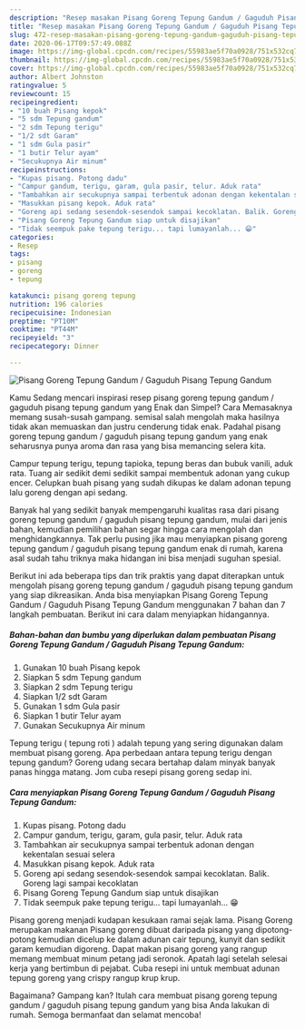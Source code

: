 ```yaml
---
description: "Resep masakan Pisang Goreng Tepung Gandum / Gaguduh Pisang Tepung Gandum | Cara Buat Pisang Goreng Tepung Gandum / Gaguduh Pisang Tepung Gandum Yang Lezat Sekali"
title: "Resep masakan Pisang Goreng Tepung Gandum / Gaguduh Pisang Tepung Gandum | Cara Buat Pisang Goreng Tepung Gandum / Gaguduh Pisang Tepung Gandum Yang Lezat Sekali"
slug: 472-resep-masakan-pisang-goreng-tepung-gandum-gaguduh-pisang-tepung-gandum-cara-buat-pisang-goreng-tepung-gandum-gaguduh-pisang-tepung-gandum-yang-lezat-sekali
date: 2020-06-17T09:57:49.088Z
image: https://img-global.cpcdn.com/recipes/55983ae5f70a0928/751x532cq70/pisang-goreng-tepung-gandum-gaguduh-pisang-tepung-gandum-foto-resep-utama.jpg
thumbnail: https://img-global.cpcdn.com/recipes/55983ae5f70a0928/751x532cq70/pisang-goreng-tepung-gandum-gaguduh-pisang-tepung-gandum-foto-resep-utama.jpg
cover: https://img-global.cpcdn.com/recipes/55983ae5f70a0928/751x532cq70/pisang-goreng-tepung-gandum-gaguduh-pisang-tepung-gandum-foto-resep-utama.jpg
author: Albert Johnston
ratingvalue: 5
reviewcount: 15
recipeingredient:
- "10 buah Pisang kepok"
- "5 sdm Tepung gandum"
- "2 sdm Tepung terigu"
- "1/2 sdt Garam"
- "1 sdm Gula pasir"
- "1 butir Telur ayam"
- "Secukupnya Air minum"
recipeinstructions:
- "Kupas pisang. Potong dadu"
- "Campur gandum, terigu, garam, gula pasir, telur. Aduk rata"
- "Tambahkan air secukupnya sampai terbentuk adonan dengan kekentalan sesuai selera"
- "Masukkan pisang kepok. Aduk rata"
- "Goreng api sedang sesendok-sesendok sampai kecoklatan. Balik. Goreng lagi sampai kecoklatan"
- "Pisang Goreng Tepung Gandum siap untuk disajikan"
- "Tidak seempuk pake tepung terigu... tapi lumayanlah... 😁"
categories:
- Resep
tags:
- pisang
- goreng
- tepung

katakunci: pisang goreng tepung 
nutrition: 196 calories
recipecuisine: Indonesian
preptime: "PT10M"
cooktime: "PT44M"
recipeyield: "3"
recipecategory: Dinner

---
```



![Pisang Goreng Tepung Gandum / Gaguduh Pisang Tepung Gandum](https://img-global.cpcdn.com/recipes/55983ae5f70a0928/751x532cq70/pisang-goreng-tepung-gandum-gaguduh-pisang-tepung-gandum-foto-resep-utama.jpg)

Kamu Sedang mencari inspirasi resep pisang goreng tepung gandum / gaguduh pisang tepung gandum yang Enak dan Simpel? Cara Memasaknya memang susah-susah gampang. semisal salah mengolah maka hasilnya tidak akan memuaskan dan justru cenderung tidak enak. Padahal pisang goreng tepung gandum / gaguduh pisang tepung gandum yang enak seharusnya punya aroma dan rasa yang bisa memancing selera kita.

Campur tepung terigu, tepung tapioka, tepung beras dan bubuk vanili, aduk rata. Tuang air sedikit demi sedikit sampai membentuk adonan yang cukup encer. Celupkan buah pisang yang sudah dikupas ke dalam adonan tepung lalu goreng dengan api sedang.

Banyak hal yang sedikit banyak mempengaruhi kualitas rasa dari pisang goreng tepung gandum / gaguduh pisang tepung gandum, mulai dari jenis bahan, kemudian pemilihan bahan segar hingga cara mengolah dan menghidangkannya. Tak perlu pusing jika mau menyiapkan pisang goreng tepung gandum / gaguduh pisang tepung gandum enak di rumah, karena asal sudah tahu triknya maka hidangan ini bisa menjadi suguhan spesial.


Berikut ini ada beberapa tips dan trik praktis yang dapat diterapkan untuk mengolah pisang goreng tepung gandum / gaguduh pisang tepung gandum yang siap dikreasikan. Anda bisa menyiapkan Pisang Goreng Tepung Gandum / Gaguduh Pisang Tepung Gandum menggunakan 7 bahan dan 7 langkah pembuatan. Berikut ini cara dalam menyiapkan hidangannya.

<!--inarticleads1-->

##### Bahan-bahan dan bumbu yang diperlukan dalam pembuatan Pisang Goreng Tepung Gandum / Gaguduh Pisang Tepung Gandum:

1. Gunakan 10 buah Pisang kepok
1. Siapkan 5 sdm Tepung gandum
1. Siapkan 2 sdm Tepung terigu
1. Siapkan 1/2 sdt Garam
1. Gunakan 1 sdm Gula pasir
1. Siapkan 1 butir Telur ayam
1. Gunakan Secukupnya Air minum


Tepung terigu ( tepung roti ) adalah tepung yang sering digunakan dalam membuat pisang goreng. Apa perbedaan antara tepung terigu dengan tepung gandum? Goreng udang secara bertahap dalam minyak banyak panas hingga matang. Jom cuba resepi pisang goreng sedap ini. 

<!--inarticleads2-->

##### Cara menyiapkan Pisang Goreng Tepung Gandum / Gaguduh Pisang Tepung Gandum:

1. Kupas pisang. Potong dadu
1. Campur gandum, terigu, garam, gula pasir, telur. Aduk rata
1. Tambahkan air secukupnya sampai terbentuk adonan dengan kekentalan sesuai selera
1. Masukkan pisang kepok. Aduk rata
1. Goreng api sedang sesendok-sesendok sampai kecoklatan. Balik. Goreng lagi sampai kecoklatan
1. Pisang Goreng Tepung Gandum siap untuk disajikan
1. Tidak seempuk pake tepung terigu... tapi lumayanlah... 😁


Pisang goreng menjadi kudapan kesukaan ramai sejak lama. Pisang Goreng merupakan makanan Pisang goreng dibuat daripada pisang yang dipotong-potong kemudian dicelup ke dalam adunan cair tepung, kunyit dan sedikit garam kemudian digoreng. Dapat makan pisang goreng yang rangup memang membuat minum petang jadi seronok. Apatah lagi setelah selesai kerja yang bertimbun di pejabat. Cuba resepi ini untuk membuat adunan tepung goreng yang crispy rangup krup krup. 

Bagaimana? Gampang kan? Itulah cara membuat pisang goreng tepung gandum / gaguduh pisang tepung gandum yang bisa Anda lakukan di rumah. Semoga bermanfaat dan selamat mencoba!
